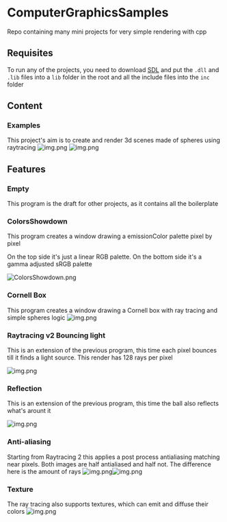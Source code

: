 # ComputerGraphicsSamples

Repo containing many mini projects for very simple rendering with cpp

## Requisites

To run any of the projects, you need to download [SDL](https://www.libsdl.org/download-2.0.php) and put the `.dll`
and `.lib` files into a `lib` folder in the root and all the include files into the `inc` folder

## Content

### Examples

This project's aim is to create and render 3d scenes made of spheres using raytracing
![img.png](./imgs/ExampleScene1.png)
![img.png](./imgs/ExampleScene2.png)

## Features

### Empty

This program is the draft for other projects, as it contains all the boilerplate

### ColorsShowdown

This program creates a window drawing a emissionColor palette pixel by pixel

On the top side it's just a linear RGB palette. On the bottom side it's a gamma adjusted sRGB palette

![ColorsShowdown.png](./imgs/ColorsShowdown.png)

### Cornell Box

This program creates a window drawing a Cornell box with ray tracing and simple spheres logic
![img.png](./imgs/Cornell.png)

### Raytracing v2 Bouncing light

This is an extension of the previous program, this time each pixel bounces till it finds a light source. This render has
128 rays per pixel

![img.png](./imgs/BouncingLight.png)

### Reflection

This is an extension of the previous program, this time the ball also reflects what's arount it

![img.png](./imgs/Reflection.png)

### Anti-aliasing

Starting from Raytracing 2 this applies a post process antialiasing matching near pixels.
Both images are half antialiased and half not. The difference here is the amount of rays
![img.png](./imgs/Antialias1.png)![img.png](./imgs/Antialias2.png)

### Texture

The ray tracing also supports textures, which can emit and diffuse their colors
![img.png](./imgs/Texture.png)
